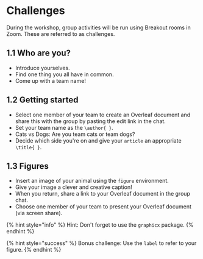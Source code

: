 # Challenges

During the workshop, group activities will be run using Breakout rooms in Zoom. These are referred to as challenges.

## 1.1 Who are you?

* Introduce yourselves.
* Find one thing you all have in common.
* Come up with a team name!

##  1.2 Getting started

* Select one member of your team to create an Overleaf document and share this with the group by pasting the edit link in the chat.
* Set your team name as the `\author{ }`.
* Cats vs Dogs: Are you team cats or team dogs?
* Decide which side you're on and give your `article` an appropriate `\title{ }`.

##  1.3 Figures

* Insert an image of your animal using the `figure` environment.
* Give your image a clever and creative caption!
* When you return, share a link to your Overleaf document in the group chat.
* Choose one member of your team to present your Overleaf document \(via screen share\).

{% hint style="info" %}
Hint: Don't forget to use the `graphicx` package.
{% endhint %}

{% hint style="success" %}
Bonus challenge: Use the `label` to refer to your figure.
{% endhint %}

